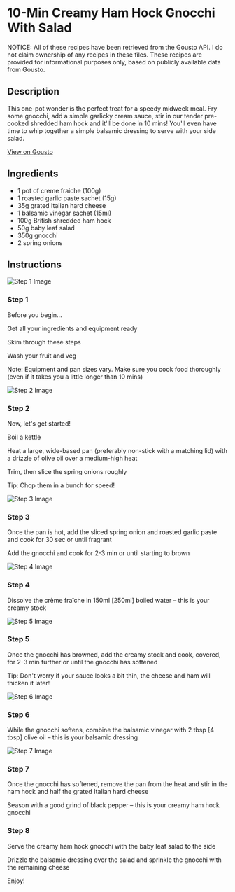 # 10-Min Creamy Ham Hock Gnocchi With Salad

NOTICE: All of these recipes have been retrieved from the Gousto API. I do not claim ownership of any recipes in these files. These recipes are provided for informational purposes only, based on publicly available data from Gousto.

## Description

This one-pot wonder is the perfect treat for a speedy midweek meal. Fry some gnocchi, add a simple garlicky cream sauce, stir in our tender pre-cooked shredded ham hock and it'll be done in 10 mins! You'll even have time to whip together a simple balsamic dressing to serve with your side salad.

[View on Gousto](https://www.gousto.co.uk/recipes/cookbook/10-min-creamy-ham-hock-gnocchi-with-salad)

## Ingredients

- 1 pot of creme fraiche (100g)
- 1 roasted garlic paste sachet (15g)
- 35g grated Italian hard cheese
- 1 balsamic vinegar sachet (15ml)
- 100g British shredded ham hock
- 50g baby leaf salad
- 350g gnocchi
- 2 spring onions

## Instructions

![Step 1 Image](https://production-media.gousto.co.uk/cms/recipe-step-image/2029.-step-1-new-x200.jpg)

### Step 1

Before you begin...


Get all your ingredients and equipment ready


Skim through these steps


Wash your fruit and veg


Note: Equipment and pan sizes vary. Make sure you cook food thoroughly (even if it takes you a little longer than 10 mins)

![Step 2 Image](https://production-media.gousto.co.uk/cms/recipe-step-image/2029.-step-2-x200.jpg)

### Step 2

Now, let's get started!


Boil a kettle


Heat a large, wide-based pan (preferably non-stick with a matching lid) with a drizzle of olive oil over a medium-high heat


Trim, then slice the spring onions roughly


Tip: Chop them in a bunch for speed!

![Step 3 Image](https://production-media.gousto.co.uk/cms/recipe-step-image/2029.-step-3-x200.jpg)

### Step 3

Once the pan is hot, add the sliced spring onion and roasted garlic paste and cook for 30 sec or until fragrant


Add the gnocchi and cook for 2-3 min or until starting to brown

![Step 4 Image](https://production-media.gousto.co.uk/cms/recipe-step-image/2029.-step-4-x200.jpg)

### Step 4

Dissolve the crème fraîche in 150ml <span class="text-danger">[250ml]</span> boiled water – this is your creamy stock

![Step 5 Image](https://production-media.gousto.co.uk/cms/recipe-step-image/2029.-step-5-x200.jpg)

### Step 5

Once the gnocchi has browned, add the creamy stock and cook, covered, for 2-3 min further or until the gnocchi has softened


Tip: Don't worry if your sauce looks a bit thin, the cheese and ham will thicken it later!

![Step 6 Image](https://production-media.gousto.co.uk/cms/recipe-step-image/2029.-step-6-x200.jpg)

### Step 6

While the gnocchi softens, combine the balsamic vinegar with 2 tbsp <span class="text-danger">[4 tbsp]</span> olive oil – this is your balsamic dressing

![Step 7 Image](https://production-media.gousto.co.uk/cms/recipe-step-image/2029.-step-7-x200.jpg)

### Step 7

Once the gnocchi has softened, remove the pan from the heat and stir in the ham hock and half the grated Italian hard cheese 


Season with a good grind of black pepper – this is your creamy ham hock gnocchi

### Step 8

Serve the creamy ham hock gnocchi with the baby leaf salad to the side


Drizzle the balsamic dressing over the salad and sprinkle the gnocchi with the remaining cheese


Enjoy!

